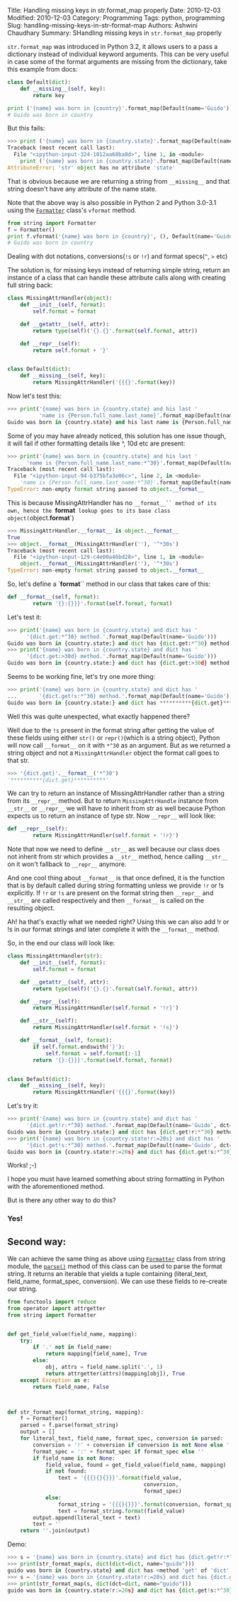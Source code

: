 Title: Handling missing keys in str.format_map properly
Date: 2010-12-03
Modified: 2010-12-03
Category: Programming
Tags: python, programming
Slug: handling-missing-keys-in-str-format-map
Authors: Ashwini Chaudhary
Summary: SHandling missing keys in `str.format_map` properly


`str.format_map` was introduced in Python 3.2, it allows users to a pass a dictionary instead of individual keyword arguments. This can be very useful in case some of the format arguments are missing from the dictionary, take this example from docs:

```python
class Default(dict):
    def __missing__(self, key):
        return key

print ('{name} was born in {country}'.format_map(Default(name='Guido'))) 
# Guido was born in country
```

But this fails:

```python
>>> print ('{name} was born in {country.state}'.format_map(Default(name='Guido')))
Traceback (most recent call last):
  File "<ipython-input-324-1012aa68ba8d>", line 1, in <module>
    print ('{name} was born in {country.state}'.format_map(Default(name='Guido')))
AttributeError: 'str' object has no attribute 'state'
```

That is obvious because we are returning a string from `__missing__` and that string doesn't have any attribute of the name state.

Note that the above way is also possible in Python 2 and Python 3.0-3.1 using the [`Formatter`](https://docs.python.org/2/library/string.html#string.Formatter) class's `vformat` method.

```python
from string import Formatter
f = Formatter()
print f.vformat('{name} was born in {country}', (), Default(name='Guido'))
# Guido was born in country
```

Dealing with dot notations, conversions(`!s` or `!r`) and format specs(`^`, `>` etc)

The solution is, for missing keys instead of returning simple string, return an instance of a class that can handle these attribute calls along with creating full string back:

```python
class MissingAttrHandler(object):
    def __init__(self, format):
        self.format = format

    def __getattr__(self, attr):
        return type(self)('{}.{}'.format(self.format, attr))

    def __repr__(self):
        return self.format + '}'


class Default(dict):
    def __missing__(self, key):
        return MissingAttrHandler('{{{}'.format(key))
```

Now let's test this:

```python
>>> print('{name} was born in {country.state} and his last '
          'name is {Person.full_name.last_name}'.format_map(Default(name='Guido')))
Guido was born in {country.state} and his last name is {Person.full_name.last_name}
```

Some of you may have already noticed, this solution has one issue though, it will fail if other formatting details like ^, 10d etc are present:

```python
>>> print('{name} was born in {country.state} and his last '
      'name is {Person.full_name.last_name:*^30}'.format_map(Default(name='Guido')))
Traceback (most recent call last):
  File "<ipython-input-94-b375bfa3e06c>", line 2, in <module>
    'name is {Person.full_name.last_name:*^30}'.format_map(Default(name='Guido')))
TypeError: non-empty format string passed to object.__format__
```

This is because MissingAttrHandler has no `__format__`` method of its own, hence the `__format__` lookup goes to its base class object(`object.__format__`)

```python
>>> MissingAttrHandler.__format__ is object.__format__
True
>>> object.__format__(MissingAttrHandler(''), '^*30s')
Traceback (most recent call last):
  File "<ipython-input-129-c4e00a46bd28>", line 1, in <module>
    object.__format__(MissingAttrHandler(''), '^*30s')
TypeError: non-empty format string passed to object.__format__
```

So, let's define a `__format__`` method in our class that takes care of this:

```python
def __format__(self, format):
        return '{}:{}}}'.format(self.format, format)
```

Let's test it:

```python
>>> print('{name} was born in {country.state} and dict has '
      '{dict.get:*^30} method.'.format_map(Default(name='Guido')))
Guido was born in {country.state:} and dict has {dict.get:*^30} method.
>>> print('{name} was born in {country.state} and dict has '
      '{dict.get:>30d} method.'.format_map(Default(name='Guido')))
Guido was born in {country.state:} and dict has {dict.get:>30d} method.
```

Seems to be working fine, let's try one more thing:

```python
>>> print('{name} was born in {country.state} and dict has '
...       '{dict.get!s:*^30} method.'.format_map(Default(name='Guido')))
Guido was born in {country.state:} and dict has **********{dict.get}********** method.
```

Well this was quite unexpected, what exactly happened there?

Well due to the `!s` present in the format string after getting the value of these fields using either `str()` or `repr()`(which is a string object), Python will now call `__format__` on it with `*^30` as an argument. But as we returned a string object and not a `MissingAttrHandler` object the format call goes to that str.

```python
>>> '{dict.get}'.__format__('*^30')
'**********{dict.get}**********'
```

We can try to return an instance of MissingAttrHandler rather than a string from its `__repr__` method. But to return `MissingAttrHandle` instance from `__str__` or `__repr__` we will have to inherit from str as well because Python expects us to return an instance of type str. Now `__repr__` will look like:


```python
def __repr__(self):
        return MissingAttrHandler(self.format + '!r}')
```

Note that now we need to define `__str__` as well because our class does not inherit from str which provides a `__str__` method, hence calling `__str__` on it won't fallback to `__repr__` anymore.

And one cool thing about `__format__` is that once defined, it is the function that is by default called during string formatting unless we provide `!r` or !s explicitly. If `!r` or `!s` are present on the format string then `__repr__` and `__str__` are called respectively and then `__format__` is called on the resulting object.

Ah! ha that's exactly what we needed right? Using this we can also add !r or !s in our format strings and later complete it with the `__format__` method.

So, in the end our class will look like:

```python
class MissingAttrHandler(str):
    def __init__(self, format):
        self.format = format

    def __getattr__(self, attr):
        return type(self)('{}.{}'.format(self.format, attr))

    def __repr__(self):
        return MissingAttrHandler(self.format + '!r}')

    def __str__(self):
        return MissingAttrHandler(self.format + '!s}')

    def __format__(self, format):
        if self.format.endswith('}'):
            self.format = self.format[:-1]
        return '{}:{}}}'.format(self.format, format)


class Default(dict):
    def __missing__(self, key):
        return MissingAttrHandler('{{{}'.format(key))
```

Let's try it:

```python
>>> print('{name} was born in {country.state} and dict has '
      '{dict.get!r:*^30} method.'.format_map(Default(name='Guido', dct=dict)))
Guido was born in {country.state:} and dict has {dict.get!r:*^30} method.
>>> print('{name} was born in {country.state!r:=20s} and dict has '
      '{dict.get!s:*^30} method.'.format_map(Default(name='Guido', dct=dict)))
Guido was born in {country.state!r:=20s} and dict has {dict.get!s:*^30} method.
```

Works! ;-)

I hope you must have learned something about string formatting in Python with the aforementioned method.

But is there any other way to do this?

### Yes!

## Second way:

We can achieve the same thing as above using [`Formatter`](https://docs.python.org/2/library/string.html#string.Formatter) class from string module, the [`parse()`](https://docs.python.org/2/library/string.html#string.Formatter.parse) method of this class can be used to parse the format string. It returns an iterable that yields a tuple containing (literal_text, field_name, format_spec, conversion). We can use these fields to re-create our string.

```python
from functools import reduce
from operator import attrgetter
from string import Formatter


def get_field_value(field_name, mapping):
    try:
        if '.' not in field_name:
            return mapping[field_name], True
        else:
            obj, attrs = field_name.split('.', 1)
            return attrgetter(attrs)(mapping[obj]), True
    except Exception as e:
        return field_name, False



def str_format_map(format_string, mapping):
    f = Formatter()
    parsed = f.parse(format_string)
    output = []
    for literal_text, field_name, format_spec, conversion in parsed:
        conversion = '!' + conversion if conversion is not None else ''
        format_spec = ':' + format_spec if format_spec else ''
        if field_name is not None:
            field_value, found = get_field_value(field_name, mapping)
            if not found:
                text = '{{{}{}{}}}'.format(field_value,
                                           conversion,
                                           format_spec)
            else:
                format_string = '{{{}{}}}'.format(conversion, format_spec)
                text = format_string.format(field_value)
        output.append(literal_text + text)
        text = ''
    return ''.join(output)
```

Demo:

```python
>>> s = '{name} was born in {country.state} and dict has {dict.get!r:*^30} method.'
>>> print(str_format_map(s, dict(dict=dict, name="guido")))
guido was born in {country.state} and dict has <method 'get' of 'dict' objects> method.
>>> s = '{name} was born in {country.state!r:=20s} and dict has {dict.get!s:*^30} method.'
>>> print(str_format_map(s, dict(dct=dict, name="guido")))
guido was born in {country.state!r:=20s} and dict has {dict.get!s:*^30} method.
```
